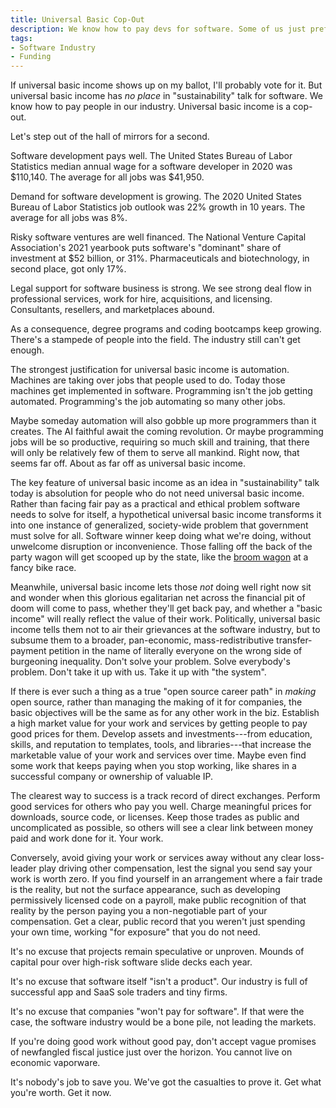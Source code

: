 ```yaml
---
title: Universal Basic Cop-Out
description: We know how to pay devs for software. Some of us just prefer not to.
tags:
- Software Industry
- Funding
---
```


If universal basic income shows up on my ballot, I'll probably vote for it.  But universal basic income has _no place_ in "sustainability" talk for software.  We know how to pay people in our industry.  Universal basic income is a cop-out.

Let's step out of the hall of mirrors for a second.

Software development pays well.  The United States Bureau of Labor Statistics median annual wage for a software developer in 2020 was $110,140.  The average for all jobs was $41,950.

Demand for software development is growing.  The 2020 United States Bureau of Labor Statistics job outlook was 22% growth in 10 years.  The average for all jobs was 8%.

Risky software ventures are well financed.  The National Venture Capital Association's 2021 yearbook puts software's "dominant" share of investment at $52 billion, or 31%.  Pharmaceuticals and biotechnology, in second place, got only 17%.

Legal support for software business is strong.  We see strong deal flow in professional services, work for hire, acquisitions, and licensing.  Consultants, resellers, and marketplaces abound.

As a consequence, degree programs and coding bootcamps keep growing.  There's a stampede of people into the field.  The industry still can't get enough.

The strongest justification for universal basic income is automation.  Machines are taking over jobs that people used to do.  Today those machines get implemented in software.  Programming isn't the job getting automated.  Programming's the job automating so many other jobs.

Maybe someday automation will also gobble up more programmers than it creates.  The AI faithful await the coming revolution.  Or maybe programming jobs will be so productive, requiring so much skill and training, that there will only be relatively few of them to serve all mankind.  Right now, that seems far off.  About as far off as universal basic income.

The key feature of universal basic income as an idea in "sustainability" talk today is absolution for people who do not need universal basic income.  Rather than facing fair pay as a practical and ethical problem software needs to solve for itself, a hypothetical universal basic income transforms it into one instance of generalized, society-wide problem that government must solve for all.  Software winner keep doing what we're doing, without unwelcome disruption or inconvenience.  Those falling off the back of the party wagon will get scooped up by the state, like the [broom wagon](https://en.wikipedia.org/wiki/Broom_wagon) at a fancy bike race.

Meanwhile, universal basic income lets those _not_ doing well right now sit and wonder when this glorious egalitarian net across the financial pit of doom will come to pass, whether they'll get back pay, and whether a "basic income" will really reflect the value of their work.  Politically, universal basic income tells them not to air their grievances at the software industry, but to subsume them to a broader, pan-economic, mass-redistributive transfer-payment petition in the name of literally everyone on the wrong side of burgeoning inequality.  Don't solve your problem.  Solve everybody's problem.  Don't take it up with us.  Take it up with "the system".

If there is ever such a thing as a true "open source career path" in _making_ open source, rather than managing the making of it for companies, the basic objectives will be the same as for any other work in the biz.  Establish a high market value for your work and services by getting people to pay good prices for them.  Develop assets and investments---from education, skills, and reputation to templates, tools, and libraries---that increase the marketable value of your work and services over time.  Maybe even find some work that keeps paying when you stop working, like shares in a successful company or ownership of valuable IP.

The clearest way to success is a track record of direct exchanges.  Perform good services for others who pay you well.  Charge meaningful prices for downloads, source code, or licenses.  Keep those trades as public and uncomplicated as possible, so others will see a clear link between money paid and work done for it.  Your work.

Conversely, avoid giving your work or services away without any clear loss-leader play driving other compensation, lest the signal you send say your work is worth zero.  If you find yourself in an arrangement where a fair trade is the reality, but not the surface appearance, such as developing permissively licensed code on a payroll, make public recognition of that reality by the person paying you a non-negotiable part of your compensation.  Get a clear, public record that you weren't just spending your own time, working "for exposure" that you do not need.

It's no excuse that projects remain speculative or unproven.  Mounds of capital pour over high-risk software slide decks each year.

It's no excuse that software itself "isn't a product".  Our industry is full of successful app and SaaS sole traders and tiny firms.

It's no excuse that companies "won't pay for software".  If that were the case, the software industry would be a bone pile, not leading the markets.

If you're doing good work without good pay, don't accept vague promises of newfangled fiscal justice just over the horizon.  You cannot live on economic vaporware.

It's nobody's job to save you.  We've got the casualties to prove it.  Get what you're worth.  Get it now.
